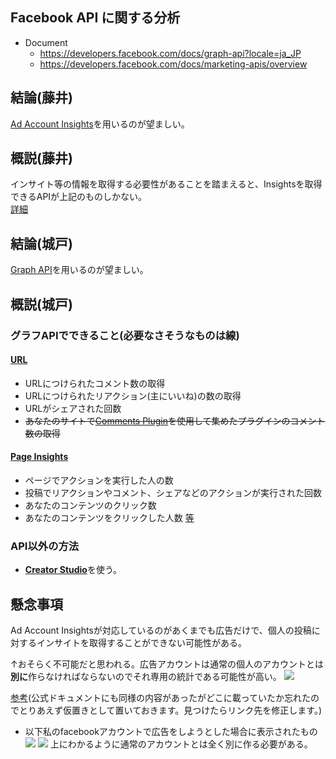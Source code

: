 ## Facebook API に関する分析

- Document
  - https://developers.facebook.com/docs/graph-api?locale=ja_JP
  - https://developers.facebook.com/docs/marketing-apis/overview
## 結論(藤井)

[Ad Account Insights](https://developers.facebook.com/docs/graph-api/reference/adaccount/insights?locale=ja_JP)を用いるのが望ましい。

## 概説(藤井)

インサイト等の情報を取得する必要性があることを踏まえると、Insightsを取得できるAPIが上記のものしかない。   
[詳細](https://developers.facebook.com/docs/marketing-api/insights?locale=ja_JP)

## 結論(城戸)

[Graph API](https://developers.facebook.com/docs/graph-api?locale=ja_JP)を用いるのが望ましい。

## 概説(城戸)

### グラフAPIでできること(必要なさそうなものは線)
  #### [URL](https://developers.facebook.com/docs/graph-api/reference/v13.0/url)
 - URLにつけられたコメント数の取得
 - URLにつけられたリアクション(主にいいね)の数の取得
 - URLがシェアされた回数
 - ~~あなたのサイトで[Comments Plugin](https://developers.facebook.com/docs/plugins/comments/)を使用して集めたプラグインのコメント数の取得~~　

#### [Page Insights](https://developers.facebook.com/docs/graph-api/reference/v13.0/insights) 
 - ページでアクションを実行した人の数
 - 投稿でリアクションやコメント、シェアなどのアクションが実行された回数
 - あなたのコンテンツのクリック数
 - あなたのコンテンツをクリックした人数
 [等](https://developers.facebook.com/docs/graph-api/reference/v13.0/insights#:~:text=day%2C%20week%2C%20days_28-,Page%20Engagement,-The%20%22like%22%20reaction)

### API以外の方法

 - [**Creator Studio**](https://business.facebook.com/creatorstudio/home)を使う。

## 懸念事項

Ad Account Insightsが対応しているのがあくまでも広告だけで、個人の投稿に対するインサイトを取得することができない可能性がある。

↑おそらく不可能だと思われる。広告アカウントは通常の個人のアカウントとは**別に**作らなければならないのでそれ専用の統計である可能性が高い。
  ![](https://i.imgur.com/oCb66uF.png)

[参考](https://liskul.com/facebook-ads-account-93916#:~:text=%E3%81%99%E3%82%8B%E3%82%A2%E3%82%AB%E3%82%A6%E3%83%B3%E3%83%88%E3%81%A8%E3%81%AF-,%E5%88%A5%E3%81%AB,-%E3%80%81%E5%BA%83%E5%91%8A%E3%82%92%E9%85%8D%E4%BF%A1)(公式ドキュメントにも同様の内容があったがどこに載っていたか忘れたのでとりあえず仮置きとして置いておきます。見つけたらリンク先を修正します。)

- 以下私のfacebookアカウントで広告をしようとした場合に表示されたもの
      ![](https://i.imgur.com/rMf6ldK.png)
      ![](https://i.imgur.com/REvahc2.png)
  上にわかるように通常のアカウントとは全く別に作る必要がある。
